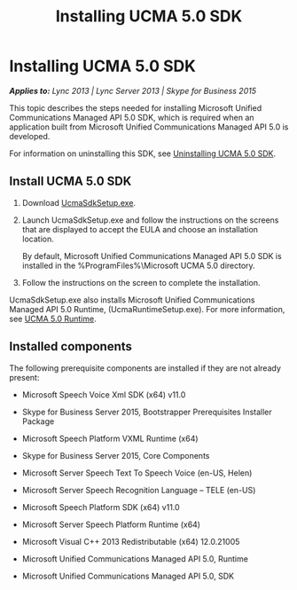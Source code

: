 ﻿---
title: Installing UCMA 5.0 SDK
TOCTitle: Installing UCMA 5.0 SDK
ms:assetid: 717f597d-2845-4310-af5b-bdd158d55ab7
ms:mtpsurl: https://msdn.microsoft.com/en-us/library/Dn465970(v=office.16)
ms:contentKeyID: 65239782
ms.date: 07/27/2015
mtps_version: v=office.16
---

# Installing UCMA 5.0 SDK


_**Applies to:** Lync 2013 | Lync Server 2013 | Skype for Business 2015_

This topic describes the steps needed for installing Microsoft Unified Communications Managed API 5.0 SDK, which is required when an application built from Microsoft Unified Communications Managed API 5.0 is developed.

For information on uninstalling this SDK, see [Uninstalling UCMA 5.0 SDK](uninstalling-ucma-5-0-sdk.md).

## Install UCMA 5.0 SDK

1.  Download [UcmaSdkSetup.exe](https://www.microsoft.com/en-us/download/details.aspx?id=47345).

2.  Launch UcmaSdkSetup.exe and follow the instructions on the screens that are displayed to accept the EULA and choose an installation location.
    
    By default, Microsoft Unified Communications Managed API 5.0 SDK is installed in the %ProgramFiles%\\Microsoft UCMA 5.0 directory.

3.  Follow the instructions on the screen to complete the installation.

UcmaSdkSetup.exe also installs Microsoft Unified Communications Managed API 5.0 Runtime, (UcmaRuntimeSetup.exe). For more information, see [UCMA 5.0 Runtime](ucma-5-0-runtime.md).

## Installed components

The following prerequisite components are installed if they are not already present:

  - Microsoft Speech Voice Xml SDK (x64) v11.0

  - Skype for Business Server 2015, Bootstrapper Prerequisites Installer Package

  - Microsoft Speech Platform VXML Runtime (x64)

  - Skype for Business Server 2015, Core Components

  - Microsoft Server Speech Text To Speech Voice (en-US, Helen)

  - Microsoft Server Speech Recognition Language – TELE (en-US)

  - Microsoft Speech Platform SDK (x64) v11.0

  - Microsoft Server Speech Platform Runtime (x64)

  - Microsoft Visual C++ 2013 Redistributable (x64) 12.0.21005

  - Microsoft Unified Communications Managed API 5.0, Runtime

  - Microsoft Unified Communications Managed API 5.0, SDK

